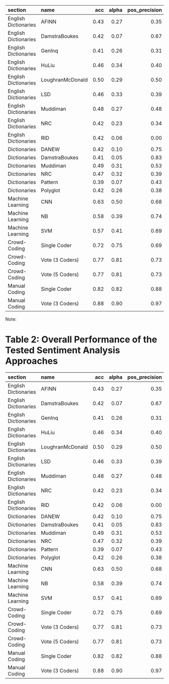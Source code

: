 |section              |name             |  acc| alpha| pos_precision| pos_recall| pos_f1| neut_precision| neut_recall| neut_f1| neg_precision| neg_recall| neg_f1|
|:--------------------|:----------------|----:|-----:|-------------:|----------:|------:|--------------:|-----------:|-------:|-------------:|----------:|------:|
|English Dictionaries |AFINN            | 0.43|  0.27|          0.35|       0.38|   0.37|           0.40|        0.50|    0.45|          0.58|       0.38|   0.46|
|English Dictionaries |DamstraBoukes    | 0.42|  0.07|          0.67|       0.08|   0.15|           0.40|        0.98|    0.57|          1.00|       0.02|   0.04|
|English Dictionaries |GenInq           | 0.41|  0.26|          0.31|       0.37|   0.34|           0.38|        0.38|    0.38|          0.54|       0.47|   0.51|
|English Dictionaries |HuLiu            | 0.46|  0.34|          0.40|       0.30|   0.34|           0.42|        0.62|    0.50|          0.65|       0.40|   0.50|
|English Dictionaries |LoughranMcDonald | 0.50|  0.29|          0.50|       0.14|   0.22|           0.46|        0.79|    0.58|          0.62|       0.43|   0.51|
|English Dictionaries |LSD              | 0.46|  0.33|          0.39|       0.40|   0.39|           0.42|        0.54|    0.48|          0.62|       0.41|   0.50|
|English Dictionaries |Muddiman         | 0.48|  0.27|          0.48|       0.38|   0.43|           0.46|        0.71|    0.55|          0.57|       0.30|   0.39|
|English Dictionaries |NRC              | 0.42|  0.23|          0.34|       0.62|   0.44|           0.43|        0.32|    0.37|          0.57|       0.39|   0.46|
|English Dictionaries |RID              | 0.42|  0.06|          0.00|       0.00|   0.00|           0.41|        0.97|    0.57|          0.82|       0.09|   0.16|
|Dictionaries         |DANEW            | 0.42|  0.10|          0.75|       0.08|   0.15|           0.40|        0.97|    0.57|          0.80|       0.04|   0.08|
|Dictionaries         |DamstraBoukes    | 0.41|  0.05|          0.83|       0.07|   0.13|           0.40|        0.99|    0.57|          0.00|       0.00|   0.00|
|Dictionaries         |Muddiman         | 0.49|  0.31|          0.53|       0.38|   0.44|           0.46|        0.64|    0.53|          0.53|       0.39|   0.45|
|Dictionaries         |NRC              | 0.47|  0.32|          0.39|       0.53|   0.45|           0.46|        0.44|    0.45|          0.59|       0.46|   0.52|
|Dictionaries         |Pattern          | 0.39|  0.07|          0.43|       0.08|   0.14|           0.39|        0.90|    0.54|          0.38|       0.03|   0.06|
|Dictionaries         |Polyglot         | 0.42|  0.26|          0.38|       0.32|   0.34|           0.39|        0.55|    0.45|          0.53|       0.33|   0.41|
|Machine Learning     |CNN              | 0.63|  0.50|          0.68|       0.49|   0.56|           0.58|        0.78|    0.66|          0.72|       0.57|   0.63|
|Machine Learning     |NB               | 0.58|  0.39|          0.74|       0.34|   0.47|           0.52|        0.83|    0.64|          0.65|       0.47|   0.55|
|Machine Learning     |SVM              | 0.57|  0.41|          0.69|       0.37|   0.48|           0.52|        0.79|    0.62|          0.64|       0.48|   0.55|
|Crowd-Coding         |Single Coder     | 0.72|  0.75|          0.69|       0.84|   0.76|           0.69|        0.58|    0.63|          0.78|       0.78|   0.78|
|Crowd-Coding         |Vote (3 Coders)  | 0.77|  0.81|          0.73|       0.89|   0.80|           0.74|        0.65|    0.69|          0.83|       0.81|   0.82|
|Crowd-Coding         |Vote (5 Coders)  | 0.77|  0.81|          0.73|       0.90|   0.81|           0.73|        0.65|    0.69|          0.84|       0.80|   0.82|
|Manual Coding        |Single Coder     | 0.82|  0.82|          0.88|       0.86|   0.87|           0.76|        0.81|    0.78|          0.84|       0.80|   0.82|
|Manual Coding        |Vote (3 Coders)  | 0.88|  0.90|          0.97|       0.91|   0.94|           0.82|        0.88|    0.85|          0.87|       0.84|   0.86|

Note: 
# Table 2: Overall Performance of the Tested Sentiment Analysis Approaches
|section              |name             |  acc| alpha| pos_precision| pos_recall| pos_f1| neut_precision| neut_recall| neut_f1| neg_precision| neg_recall| neg_f1|
|:--------------------|:----------------|----:|-----:|-------------:|----------:|------:|--------------:|-----------:|-------:|-------------:|----------:|------:|
|English Dictionaries |AFINN            | 0.43|  0.27|          0.35|       0.38|   0.37|           0.40|        0.50|    0.45|          0.58|       0.38|   0.46|
|English Dictionaries |DamstraBoukes    | 0.42|  0.07|          0.67|       0.08|   0.15|           0.40|        0.98|    0.57|          1.00|       0.02|   0.04|
|English Dictionaries |GenInq           | 0.41|  0.26|          0.31|       0.37|   0.34|           0.38|        0.38|    0.38|          0.54|       0.47|   0.51|
|English Dictionaries |HuLiu            | 0.46|  0.34|          0.40|       0.30|   0.34|           0.42|        0.62|    0.50|          0.65|       0.40|   0.50|
|English Dictionaries |LoughranMcDonald | 0.50|  0.29|          0.50|       0.14|   0.22|           0.46|        0.79|    0.58|          0.62|       0.43|   0.51|
|English Dictionaries |LSD              | 0.46|  0.33|          0.39|       0.40|   0.39|           0.42|        0.54|    0.48|          0.62|       0.41|   0.50|
|English Dictionaries |Muddiman         | 0.48|  0.27|          0.48|       0.38|   0.43|           0.46|        0.71|    0.55|          0.57|       0.30|   0.39|
|English Dictionaries |NRC              | 0.42|  0.23|          0.34|       0.62|   0.44|           0.43|        0.32|    0.37|          0.57|       0.39|   0.46|
|English Dictionaries |RID              | 0.42|  0.06|          0.00|       0.00|   0.00|           0.41|        0.97|    0.57|          0.82|       0.09|   0.16|
|Dictionaries         |DANEW            | 0.42|  0.10|          0.75|       0.08|   0.15|           0.40|        0.97|    0.57|          0.80|       0.04|   0.08|
|Dictionaries         |DamstraBoukes    | 0.41|  0.05|          0.83|       0.07|   0.13|           0.40|        0.99|    0.57|          0.00|       0.00|   0.00|
|Dictionaries         |Muddiman         | 0.49|  0.31|          0.53|       0.38|   0.44|           0.46|        0.64|    0.53|          0.53|       0.39|   0.45|
|Dictionaries         |NRC              | 0.47|  0.32|          0.39|       0.53|   0.45|           0.46|        0.44|    0.45|          0.59|       0.46|   0.52|
|Dictionaries         |Pattern          | 0.39|  0.07|          0.43|       0.08|   0.14|           0.39|        0.90|    0.54|          0.38|       0.03|   0.06|
|Dictionaries         |Polyglot         | 0.42|  0.26|          0.38|       0.32|   0.34|           0.39|        0.55|    0.45|          0.53|       0.33|   0.41|
|Machine Learning     |CNN              | 0.63|  0.50|          0.68|       0.49|   0.56|           0.58|        0.78|    0.66|          0.72|       0.57|   0.63|
|Machine Learning     |NB               | 0.58|  0.39|          0.74|       0.34|   0.47|           0.52|        0.83|    0.64|          0.65|       0.47|   0.55|
|Machine Learning     |SVM              | 0.57|  0.41|          0.69|       0.37|   0.48|           0.52|        0.79|    0.62|          0.64|       0.48|   0.55|
|Crowd-Coding         |Single Coder     | 0.72|  0.75|          0.69|       0.84|   0.76|           0.69|        0.58|    0.63|          0.78|       0.78|   0.78|
|Crowd-Coding         |Vote (3 Coders)  | 0.77|  0.81|          0.73|       0.89|   0.80|           0.74|        0.65|    0.69|          0.83|       0.81|   0.82|
|Crowd-Coding         |Vote (5 Coders)  | 0.77|  0.81|          0.73|       0.90|   0.81|           0.73|        0.65|    0.69|          0.84|       0.80|   0.82|
|Manual Coding        |Single Coder     | 0.82|  0.82|          0.88|       0.86|   0.87|           0.76|        0.81|    0.78|          0.84|       0.80|   0.82|
|Manual Coding        |Vote (3 Coders)  | 0.88|  0.90|          0.97|       0.91|   0.94|           0.82|        0.88|    0.85|          0.87|       0.84|   0.86|
